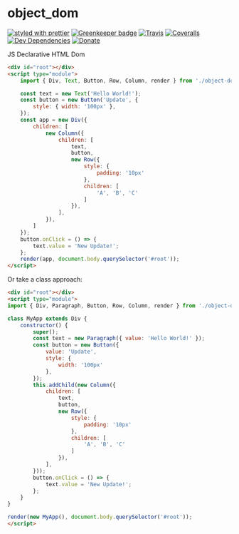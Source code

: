 # object_dom

[![styled with prettier](https://img.shields.io/badge/styled_with-prettier-ff69b4.svg)](https://github.com/prettier/prettier)
[![Greenkeeper badge](https://badges.greenkeeper.io/alexjoverm/typescript-library-starter.svg)](https://greenkeeper.io/)
[![Travis](https://img.shields.io/travis/alexjoverm/typescript-library-starter.svg)](https://travis-ci.org/alexjoverm/typescript-library-starter)
[![Coveralls](https://img.shields.io/coveralls/alexjoverm/typescript-library-starter.svg)](https://coveralls.io/github/alexjoverm/typescript-library-starter)
[![Dev Dependencies](https://david-dm.org/alexjoverm/typescript-library-starter/dev-status.svg)](https://david-dm.org/alexjoverm/typescript-library-starter?type=dev)
[![Donate](https://img.shields.io/badge/donate-paypal-blue.svg)](https://paypal.me/AJoverMorales)

JS Declarative HTML Dom

```html
<div id="root"></div>
<script type="module">
    import { Div, Text, Button, Row, Column, render } from './object-dom.es5.js';

    const text = new Text('Hello World!');
    const button = new Button('Update', {
        style: { width: '100px' },
    });
    const app = new Div({
        children: [
            new Column({
                children: [
                    text,
                    button,
                    new Row({
                        style: {
                            padding: '10px'
                        },
                        children: [
                            'A', 'B', 'C'
                        ]
                    }),
                ],
            }),
        ]
    });
    button.onClick = () => {
        text.value = 'New Update!';
    };
    render(app, document.body.querySelector('#root'));
</script>
```

Or take a class approach:

```html
<div id="root"></div>
<script type="module">
import { Div, Paragraph, Button, Row, Column, render } from './object-dom.es5.js';

class MyApp extends Div {
    constructor() {
        super();
        const text = new Paragraph({ value: 'Hello World!' });
        const button = new Button({
            value: 'Update',
            style: {
                width: '100px'
            },
        });
        this.addChild(new Column({
            children: [
                text,
                button,
                new Row({
                    style: {
                        padding: '10px'
                    },
                    children: [
                        'A', 'B', 'C'
                    ]
                }),
            ],
        }));
        button.onClick = () => {
            text.value = 'New Update!';
        };
    }
}

render(new MyApp(), document.body.querySelector('#root'));
</script>
```
